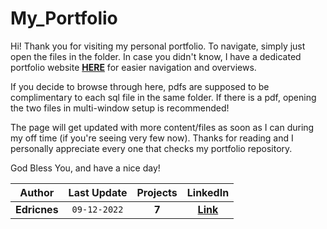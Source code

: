 # My_Portfolio

Hi! Thank you for visiting my personal portfolio.
To navigate, simply just open the files in the folder. In case you didn't know, I have a dedicated portfolio website [**HERE**](https://edricnes.github.io/EdricPortfolio.github.io/) for easier navigation and overviews.

If you decide to browse through here, pdfs are supposed to be complimentary to each sql file in the same folder.
If there is a pdf, opening the two files in multi-window setup is recommended!

The page will get updated with more content/files as soon as I can during my off time (if you're seeing very few now).
Thanks for reading and I personally appreciate every one that checks my portfolio repository.

God Bless You, and have a nice day!

Author | Last Update | Projects | LinkedIn
:---: | :---: | :---: | :---:
**Edricnes** | `09-12-2022` | **7** | [**Link**](https://www.linkedin.com/in/edricnes-edricnes-16b5b822a/)
